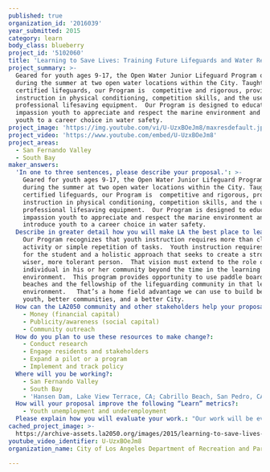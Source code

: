 ```yaml
---
published: true
organization_id: '2016039'
year_submitted: 2015
category: learn
body_class: blueberry
project_id: '5102060'
title: 'Learning to Save Lives: Training Future Lifeguards and Water Rescuers'
project_summary: >-
  Geared for youth ages 9-17, the Open Water Junior Lifeguard Program operates
  during the summer at two open water locations within the City. Taught by
  certified lifeguards, our Program is  competitive and rigorous, providing
  instruction in physical conditioning, competition skills, and the use of
  professional lifesaving equipment.  Our Program is designed to educate and
  impassion youth to appreciate and respect the marine environment and introduce
  youth to a career choice in water safety.  
project_image: 'https://img.youtube.com/vi/U-UzxBOeJm8/maxresdefault.jpg'
project_video: 'https://www.youtube.com/embed/U-UzxBOeJm8'
project_areas:
  - San Fernando Valley
  - South Bay
maker_answers:
  'In one to three sentences, please describe your proposal.': >-
    Geared for youth ages 9-17, the Open Water Junior Lifeguard Program operates
    during the summer at two open water locations within the City. Taught by
    certified lifeguards, our Program is  competitive and rigorous, providing
    instruction in physical conditioning, competition skills, and the use of
    professional lifesaving equipment.  Our Program is designed to educate and
    impassion youth to appreciate and respect the marine environment and
    introduce youth to a career choice in water safety.  
  Describe in greater detail how you will make LA the best place to learn.: >-
    Our Program recognizes that youth instruction requires more than classroom
    activity or simple repetition of tasks.  Youth instruction requires respect
    for the student and a holistic approach that seeks to create a stronger,
    wiser, more tolerant person.  That vision must extend to the role of the
    individual in his or her community beyond the time in the learning
    environment.  This program provides opportunity to use paddle boards,
    beaches and the fellowship of the lifeguarding community in that learning
    environment.   That’s a home field advantage we can use to build better
    youth, better communities, and a better City.  
  How can the LA2050 community and other stakeholders help your proposal succeed?:
    - Money (financial capital)
    - Publicity/awareness (social capital)
    - Community outreach
  How do you plan to use these resources to make change?:
    - Conduct research
    - Engage residents and stakeholders
    - Expand a pilot or a program
    - Implement and track policy
  Where will you be working?:
    - San Fernando Valley
    - South Bay
    - 'Hansen Dam, Lake View Terrace, CA; Cabrillo Beach, San Pedro, CA'
  How will your proposal improve the following “Learn” metrics?:
    - Youth unemployment and underemployment
  Please explain how you will evaluate your work.: "Our work will be evaluated based on the success of the participants. RAP instructors create a curriculum prior to the beginning of the program based on the United States Lifesaving Association, which is the governing body for all open water programs/agencies.\r\n\r\nRAP's program is divided into four age groups:  9-11/12-13/14-15/16-17.  Staff set the same goals for all the different age groups. For instance, during the first year, the goals set for the younger group is to ensure water confidence in the surf and open water environment. By the end of the summer, all junior guards are to be confident in the following: Open water swim in ocean/lakes, Long distance swim and run, Run/swim/run time trials, Basic CPR-First Aid-swim rescues, Competitiveness at meets with other open water agencies.\r\n\r\nThe ultimate design for the junior lifeguards besides life skills and conditioning is to also be a feeder into RAP's Lifeguard program.  Many generations of our lifeguards began as Junior Lifeguards."
cached_project_image: >-
  https://archive-assets.la2050.org/images/2015/learning-to-save-lives-training-future-lifeguards-and-water-rescuers/img.youtube.com/vi/U-UzxBOeJm8/maxresdefault.jpg
youtube_video_identifier: U-UzxBOeJm8
organization_name: City of Los Angeles Department of Recreation and Parks (RAP)

---
```


